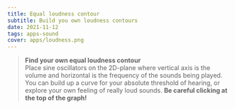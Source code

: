 ```yaml
---
title: Equal loudness contour
subtitle: Build you own loudness contours
date: 2021-11-12
tags: apps-sound
cover: apps/loudness.png
---
```



<pitch-loudness />

>**Find your own equal loudness contour**      
>Place sine oscillators on the 2D-plane where vertical axis is the volume and horizontal is the frequency of the sounds being played. You can build up a curve for your absolute threshold of hearing, or explore your own feeling of really loud sounds. **Be careful clicking at the top of the graph!**
